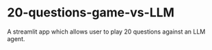 # 20-questions-game-vs-LLM
A streamlit app which allows user to play 20 questions against an LLM agent.
